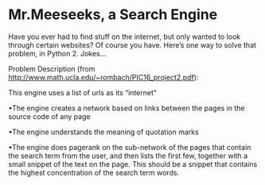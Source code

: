 # Mr.Meeseeks, a Search Engine


Have you ever had to find stuff on the internet, but only wanted to look through certain websites? Of course you have. Here’s one way to solve that problem, in Python 2.
Jokes...


Problem Description (from http://www.math.ucla.edu/~rombach/PIC16_project2.pdf):

This engine uses a list of urls as its “internet"

•The engine creates a network based on links between the pages in the source code of any page

•The engine understands the meaning of quotation marks

•The engine does pagerank on the sub-network of the pages that contain the search term from the user, and then lists the first few, together with a small snippet of the text on the page. This should be a snippet that contains the highest concentration of the search term words.
